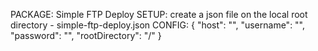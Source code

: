 PACKAGE: Simple FTP Deploy
SETUP: create a json file on the local root directory - simple-ftp-deploy.json
CONFIG:
{
	"host": "",
	"username": "",
	"password": "",
	"rootDirectory": "/"
}